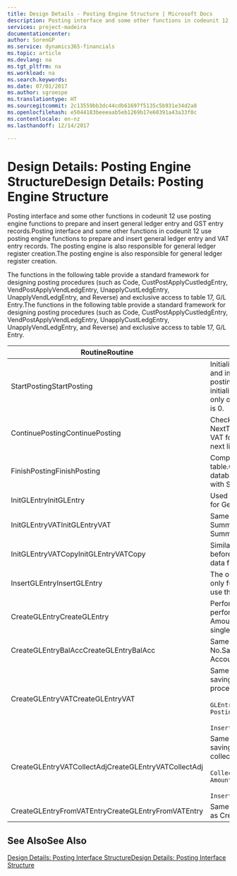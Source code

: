 ```yaml
---
title: Design Details - Posting Engine Structure | Microsoft Docs
description: Posting interface and some other functions in codeunit 12 use posting engine functions to prepare and insert general ledger entry and GST entry records. The posting engine is also responsible for general ledger register creation.
services: project-madeira
documentationcenter: 
author: SorenGP
ms.service: dynamics365-financials
ms.topic: article
ms.devlang: na
ms.tgt_pltfrm: na
ms.workload: na
ms.search.keywords: 
ms.date: 07/01/2017
ms.author: sgroespe
ms.translationtype: HT
ms.sourcegitcommit: 2c13559bb3dc44cdb61697f5135c5b931e34d2a8
ms.openlocfilehash: e5044183beeeaab5eb1269b17e60391a43a33f0c
ms.contentlocale: en-nz
ms.lasthandoff: 12/14/2017

---
```

# <a name="design-details-posting-engine-structure"></a><span data-ttu-id="b70af-104">Design Details: Posting Engine Structure</span><span class="sxs-lookup"><span data-stu-id="b70af-104">Design Details: Posting Engine Structure</span></span>
<span data-ttu-id="b70af-105">Posting interface and some other functions in codeunit 12 use posting engine functions to prepare and insert general ledger entry and GST entry records.</span><span class="sxs-lookup"><span data-stu-id="b70af-105">Posting interface and some other functions in codeunit 12 use posting engine functions to prepare and insert general ledger entry and VAT entry records.</span></span> <span data-ttu-id="b70af-106">The posting engine is also responsible for general ledger register creation.</span><span class="sxs-lookup"><span data-stu-id="b70af-106">The posting engine is also responsible for general ledger register creation.</span></span>  
  
 <span data-ttu-id="b70af-107">The functions in the following table provide a standard framework for designing posting procedures (such as Code, CustPostApplyCustledgEntry, VendPostApplyVendLedgEntry, UnapplyCustLedgEntry, UnapplyVendLedgEntry, and Reverse) and exclusive access to table 17, G/L Entry.</span><span class="sxs-lookup"><span data-stu-id="b70af-107">The functions in the following table provide a standard framework for designing posting procedures (such as Code, CustPostApplyCustledgEntry, VendPostApplyVendLedgEntry, UnapplyCustLedgEntry, UnapplyVendLedgEntry, and Reverse) and exclusive access to table 17, G/L Entry.</span></span>  
  
|<span data-ttu-id="b70af-108">Routine</span><span class="sxs-lookup"><span data-stu-id="b70af-108">Routine</span></span>|<span data-ttu-id="b70af-109">Description</span><span class="sxs-lookup"><span data-stu-id="b70af-109">Description</span></span>|  
|-------------|---------------------------------------|  
|<span data-ttu-id="b70af-110">StartPosting</span><span class="sxs-lookup"><span data-stu-id="b70af-110">StartPosting</span></span>|<span data-ttu-id="b70af-111">Initialises posting buffer TempGLEntryBuf, locks G/L Entry and GST Entry tables, and initialises Accounting Period, G/L Register, and Exchange Rate.</span><span class="sxs-lookup"><span data-stu-id="b70af-111">Initializes posting buffer TempGLEntryBuf, locks G/L Entry and VAT Entry tables, and initializes Accounting Period, G/L Register, and Exchange Rate.</span></span> <span data-ttu-id="b70af-112">Should be called only once, then NextEntryNo is 0.</span><span class="sxs-lookup"><span data-stu-id="b70af-112">Should be called only once, then NextEntryNo is 0.</span></span>|  
|<span data-ttu-id="b70af-113">ContinuePosting</span><span class="sxs-lookup"><span data-stu-id="b70af-113">ContinuePosting</span></span>|<span data-ttu-id="b70af-114">Checks and posts unrealised GST for previous transaction increment NextTransactionNo and prepares post of next line.</span><span class="sxs-lookup"><span data-stu-id="b70af-114">Checks and posts unrealized VAT for previous transaction increment NextTransactionNo and prepares post of next line.</span></span>|  
|<span data-ttu-id="b70af-115">FinishPosting</span><span class="sxs-lookup"><span data-stu-id="b70af-115">FinishPosting</span></span>|<span data-ttu-id="b70af-116">Completes posting by inserting G/L entries from temporary buffer into database table.</span><span class="sxs-lookup"><span data-stu-id="b70af-116">Completes posting by inserting G/L entries from temporary buffer into database table.</span></span> <span data-ttu-id="b70af-117">Always used together with StartPosting.</span><span class="sxs-lookup"><span data-stu-id="b70af-117">Always used together with StartPosting.</span></span> <span data-ttu-id="b70af-118">Checks for inconsistencies.</span><span class="sxs-lookup"><span data-stu-id="b70af-118">Checks for inconsistencies.</span></span>|  
|<span data-ttu-id="b70af-119">InitGLEntry</span><span class="sxs-lookup"><span data-stu-id="b70af-119">InitGLEntry</span></span>|<span data-ttu-id="b70af-120">Used to initialise new G/L entry for Gen. Jnl Line.</span><span class="sxs-lookup"><span data-stu-id="b70af-120">Used to initialize new G/L entry for Gen. Jnl Line.</span></span> <span data-ttu-id="b70af-121">Returns GLEntry as parameter.</span><span class="sxs-lookup"><span data-stu-id="b70af-121">Returns GLEntry as parameter.</span></span>|  
|<span data-ttu-id="b70af-122">InitGLEntryVAT</span><span class="sxs-lookup"><span data-stu-id="b70af-122">InitGLEntryVAT</span></span>|<span data-ttu-id="b70af-123">Same as InitGLEntry, but also assigns Bal. Account No. and SummarizeVAT.</span><span class="sxs-lookup"><span data-stu-id="b70af-123">Same as InitGLEntry, but also assigns Bal. Account No. and SummarizeVAT.</span></span>|  
|<span data-ttu-id="b70af-124">InitGLEntryVATCopy</span><span class="sxs-lookup"><span data-stu-id="b70af-124">InitGLEntryVATCopy</span></span>|<span data-ttu-id="b70af-125">Similar to InitGLEntryGST, but also copies posting groups data from GST Entry before SummariseGST.</span><span class="sxs-lookup"><span data-stu-id="b70af-125">Similar to InitGLEntryVAT, but also copies posting groups data from VAT Entry before SummarizeVAT.</span></span>|  
|<span data-ttu-id="b70af-126">InsertGLEntry</span><span class="sxs-lookup"><span data-stu-id="b70af-126">InsertGLEntry</span></span>|<span data-ttu-id="b70af-127">The only function that inserts G/L entry into global TempGLEntryBuf table.</span><span class="sxs-lookup"><span data-stu-id="b70af-127">The only function that inserts G/L entry into global TempGLEntryBuf table.</span></span> <span data-ttu-id="b70af-128">Always use this function for insert.</span><span class="sxs-lookup"><span data-stu-id="b70af-128">Always use this function for insert.</span></span>|  
|<span data-ttu-id="b70af-129">CreateGLEntry</span><span class="sxs-lookup"><span data-stu-id="b70af-129">CreateGLEntry</span></span>|<span data-ttu-id="b70af-130">Performs an InitGLEntry, assigns Additional Currency Amount, and then performs InsertGLEntry.</span><span class="sxs-lookup"><span data-stu-id="b70af-130">Performs an InitGLEntry, assigns Additional Currency Amount, and then performs InsertGLEntry.</span></span> <span data-ttu-id="b70af-131">Replaces several lines of code with a single function call.</span><span class="sxs-lookup"><span data-stu-id="b70af-131">Replaces several lines of code with a single function call.</span></span>|  
|<span data-ttu-id="b70af-132">CreateGLEntryBalAcc</span><span class="sxs-lookup"><span data-stu-id="b70af-132">CreateGLEntryBalAcc</span></span>|<span data-ttu-id="b70af-133">Same as CreateGLEntry, but also assigns Bal. Account Type and Bal. Account No.</span><span class="sxs-lookup"><span data-stu-id="b70af-133">Same as CreateGLEntry, but also assigns Bal. Account Type and Bal. Account No.</span></span>|  
|<span data-ttu-id="b70af-134">CreateGLEntryVAT</span><span class="sxs-lookup"><span data-stu-id="b70af-134">CreateGLEntryVAT</span></span>|<span data-ttu-id="b70af-135">Same as CreateGLEntry, but with additional processing for posting groups and saving to temporary GST buffer:</span><span class="sxs-lookup"><span data-stu-id="b70af-135">Same as CreateGLEntry, but with additional processing for posting groups and saving to temporary VAT buffer:</span></span><br /><br /> `GLEntry.CopyPostingGroupsFromDtldCVBuf(DtldCVLedgEntryBuf,GenJnlLine."Gen. Posting Type");`<br /><br /> `InsertVATEntriesFromTemp(DtldCVLedgEntryBuf,GLEntry);`|  
|<span data-ttu-id="b70af-136">CreateGLEntryVATCollectAdj</span><span class="sxs-lookup"><span data-stu-id="b70af-136">CreateGLEntryVATCollectAdj</span></span>|<span data-ttu-id="b70af-137">Same as CreateGLEntry, but with additional collection of adjustments and saving to temporary GST buffer:</span><span class="sxs-lookup"><span data-stu-id="b70af-137">Same as CreateGLEntry, but with additional collection of adjustments and saving to temporary VAT buffer:</span></span><br /><br /> `CollectAdjustment(AdjAmount,GLEntry.Amount,GLEntry."Additional-Currency Amount",OriginalDateSet);`<br /><br /> `InsertVATEntriesFromTemp(DtldCVLedgEntryBuf,GLEntry);`|  
|<span data-ttu-id="b70af-138">CreateGLEntryFromVATEntry</span><span class="sxs-lookup"><span data-stu-id="b70af-138">CreateGLEntryFromVATEntry</span></span>|<span data-ttu-id="b70af-139">Same as CreateGLEntry, but also copies posting groups from GST entry.</span><span class="sxs-lookup"><span data-stu-id="b70af-139">Same as CreateGLEntry, but also copies posting groups from VAT entry.</span></span>|  
  
## <a name="see-also"></a><span data-ttu-id="b70af-140">See Also</span><span class="sxs-lookup"><span data-stu-id="b70af-140">See Also</span></span>  
 [<span data-ttu-id="b70af-141">Design Details: Posting Interface Structure</span><span class="sxs-lookup"><span data-stu-id="b70af-141">Design Details: Posting Interface Structure</span></span>](design-details-posting-interface-structure.md)
